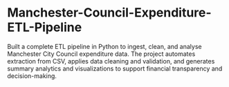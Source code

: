 # Manchester-Council-Expenditure-ETL-Pipeline
Built a complete ETL pipeline in Python to ingest, clean, and analyse Manchester City Council expenditure data. The project automates extraction from CSV, applies data cleaning and validation, and generates summary analytics and visualizations to support financial transparency and decision-making.
